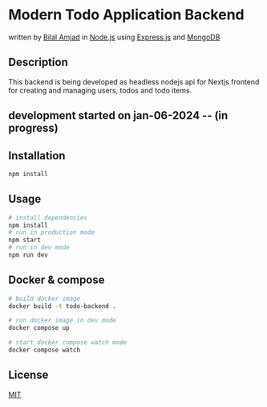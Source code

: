 # Modern Todo Application Backend

written by [Bilal Amjad](https://github.com/Thedevelop3r)
in [Node.js](https://nodejs.org/en/) using [Express.js](https://expressjs.com/) and [MongoDB](https://www.mongodb.com/)

## Description

This backend is being developed as headless nodejs api for Nextjs frontend for creating and managing users, todos and todo items.

## development started on jan-06-2024 -- (in progress)

## Installation

```bash
npm install
```

## Usage

```bash
# install dependencies
npm install
# run in production mode
npm start
# run in dev mode
npm run dev
```

## Docker & compose

```bash
# build docker image
docker build -t todo-backend .

# run docker image in dev mode
docker compose up

# start docker compose watch mode
docker compose watch
```

## License

[MIT](https://choosealicense.com/licenses/mit/)
